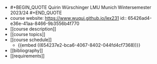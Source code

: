 - #+BEGIN_QUOTE
  Quirin Würschinger
  LMU Munich
  Wintersemester 2023/24
  #+END_QUOTE
- course website: https://www.wuqui.github.io/lex231
  id:: 65426ad4-e36e-41aa-8466-9b3556b4f770
- [[course description]]
- [[course topics]]
- [[course schedule]]
	- {{embed ((654237e2-bca6-4067-8402-044fd4cf7368))}}
- [[bibliography]]
- [[requirements]]